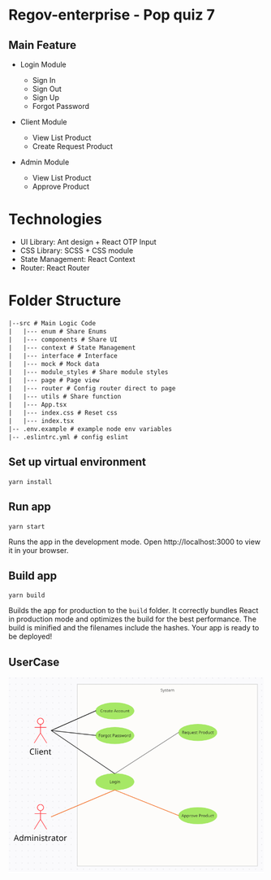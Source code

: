 # Regov-enterprise - Pop quiz 7

## Main Feature

- Login Module
  - Sign In
  - Sign Out
  - Sign Up
  - Forgot Password

- Client Module
  - View List Product
  - Create Request Product

- Admin Module
  - View List Product
  - Approve Product

# Technologies

- UI Library: Ant design + React OTP Input
- CSS Library: SCSS + CSS module
- State Management: React Context
- Router: React Router

# Folder Structure

```shell
|--src # Main Logic Code
|   |--- enum # Share Enums
|   |--- components # Share UI
|   |--- context # State Management
|   |--- interface # Interface
|   |--- mock # Mock data
|   |--- module_styles # Share module styles
|   |--- page # Page view
|   |--- router # Config router direct to page
|   |--- utils # Share function
|   |--- App.tsx
|   |--- index.css # Reset css
|   |--- index.tsx
|-- .env.example # example node env variables
|-- .eslintrc.yml # config eslint
```

## Set up virtual environment

```
yarn install
```

## Run app

```
yarn start
```

Runs the app in the development mode.
Open http://localhost:3000 to view it in your browser.


## Build app

```
yarn build
```

Builds the app for production to the `build` folder.
It correctly bundles React in production mode and optimizes the build for the best performance.
The build is minified and the filenames include the hashes.
Your app is ready to be deployed!

## UserCase

![usercase](./src/images/usercase.png)